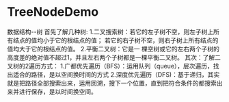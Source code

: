 # TreeNodeDemo
数据结构--树
首先了解几种树:
1.二叉搜索树：若它的左子树不空，则左子树上所有结点的值均小于它的根结点的值； 若它的右子树不空，则右子树上所有结点的值均大于它的根结点的值。
2.平衡二叉树：它是一 棵空树或它的左右两个子树的高度差的绝对值不超过1，并且左右两个子树都是一棵平衡二叉树。
其次：了解二叉树的2遍历方式：
1.广都优先遍历（BFS）：运用队列（queue），层次遍历，找出适合的路径，是以空间换时间的方式
2.深度优先遍历（DFS)：基于递归，其实就是把路径全部搜索出来，运用回溯，搜下一个位置，直到把符合条件的都搜索出来并进行保存，是以时间换空间。
